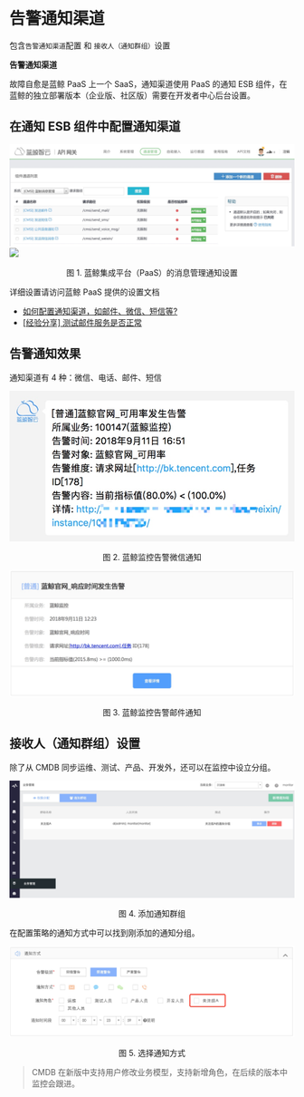 # 告警通知渠道

包含`告警通知渠道`配置 和 `接收人（通知群组）`设置

**告警通知渠道**

故障自愈是蓝鲸 PaaS 上一个 SaaS，通知渠道使用 PaaS 的通知 ESB 组件，在蓝鲸的独立部署版本（企业版、社区版）需要在开发者中心后台设置。

## 在通知 ESB 组件中配置通知渠道

![](../../assets/15366583245319.jpg)
![](../../assets/15360429835999.jpg)
<center>图 1. 蓝鲸集成平台（PaaS）的消息管理通知设置</center>

详细设置请访问蓝鲸 PaaS 提供的设置文档

- [如何配置通知渠道，如邮件、微信、短信等?](5.1/PaaS平台/场景案例/noticeWay.md)
- [[经验分享] 测试邮件服务是否正常](http://bk.tencent.com/s-mart/community/question/95#/)


## 告警通知效果
通知渠道有 4 种：微信、电话、邮件、短信

![-w397](../../assets/15366583977495.jpg)
<center>图 2. 蓝鲸监控告警微信通知</center>

![](../../assets/15366586493292.jpg)
<center>图 3. 蓝鲸监控告警邮件通知</center>

## 接收人（通知群组）设置

除了从 CMDB 同步运维、测试、产品、开发外，还可以在监控中设立分组。

![](../../assets/15366577791964.jpg)
<center>图 4. 添加通知群组</center>

在配置策略的通知方式中可以找到刚添加的通知分组。

![](../../assets/15366578359543.jpg)
<center>图 5. 选择通知方式</center>

> CMDB 在新版中支持用户修改业务模型，支持新增角色，在后续的版本中监控会跟进。

